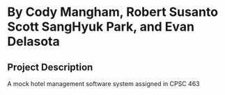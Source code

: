 # By Cody Mangham, Robert Susanto Scott SangHyuk Park, and Evan Delasota

## Project Description
A mock hotel management software system assigned in CPSC 463